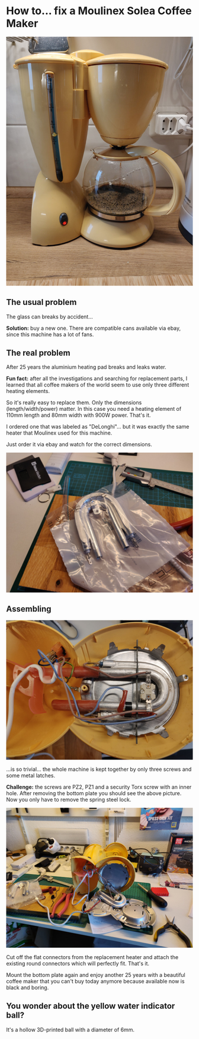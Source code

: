 # How to... fix a Moulinex Solea Coffee Maker

<img src="moulinex-solea.jpg"/>

## The usual problem

The glass can breaks by accident... 

**Solution:** buy a new one. There are compatible cans available via ebay, since this machine has a lot of fans.

## The real problem

After 25 years the aluminium heating pad breaks and leaks water.

**Fun fact:** after all the investigations and searching for replacement parts, I learned that all coffee makers of the world seem to use only three different heating elements. 

So it's really easy to replace them. Only the dimensions (length/width/power) matter. In this case you need a heating element of 110mm length and 80mm width with 900W power. That's it. 

I ordered one that was labeled as "DeLonghi"... but it was exactly the same heater that Moulinex used for this machine.

Just order it via ebay and watch for the correct dimensions.

<img src="replacement-heating.jpg" />



## Assembling

<img src="heating-plate-mounted.jpg"/>

...is so trivial... the whole machine is kept together by only three screws and some metal latches. 

**Challenge:** the screws are PZ2, PZ1 and a security Torx screw with an inner hole.
After removing the bottom plate you should see the above picture. Now you only have to remove the spring steel lock.

<img src="heating-plate-dismounted.jpg" />

Cut off the flat connectors from the replacement heater and attach the existing round connectors which will perfectly fit. That's it. 

Mount the bottom plate again and enjoy another 25 years with a beautiful coffee maker that you can't buy today anymore because available now is black and boring.

## You wonder about the yellow water indicator ball?

It's a hollow 3D-printed ball with a diameter of 6mm. 
